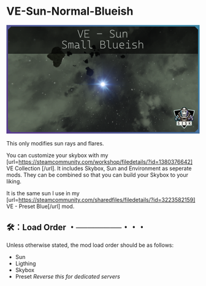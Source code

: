 # VE-Sun-Normal-Blueish

![Example Screenshot](Mod/thumb.png)

This only modifies sun rays and flares.

You can customize your skybox with my [url=https://steamcommunity.com/workshop/filedetails/?id=1380376642] VE Collection [/url].
It includes Skybox, Sun and Environment as seperate mods. They can be combined so that you can build your Skybox to your liking.

It is the same sun I use in my [url=https://steamcommunity.com/sharedfiles/filedetails/?id=3223582159] VE - Preset Blue[/url] mod.

## 🛠︰Load Order ・────────・・・
Unless otherwise stated, the mod load order should be as follows:

* Sun
* Ligthing
* Skybox
* Preset
*Reverse this for dedicated servers*